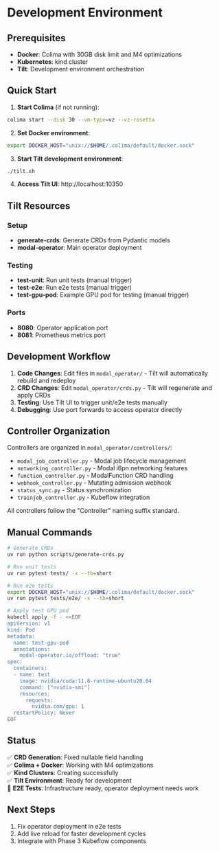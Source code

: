 # Development Environment

## Prerequisites

- **Docker**: Colima with 30GB disk limit and M4 optimizations
- **Kubernetes**: kind cluster
- **Tilt**: Development environment orchestration

## Quick Start

1. **Start Colima** (if not running):
```bash
colima start --disk 30 --vm-type=vz --vz-rosetta
```

2. **Set Docker environment**:
```bash
export DOCKER_HOST="unix://$HOME/.colima/default/docker.sock"
```

3. **Start Tilt development environment**:
```bash
./tilt.sh
```

4. **Access Tilt UI**: http://localhost:10350

## Tilt Resources

### Setup
- **generate-crds**: Generate CRDs from Pydantic models
- **modal-operator**: Main operator deployment

### Testing
- **test-unit**: Run unit tests (manual trigger)
- **test-e2e**: Run e2e tests (manual trigger)
- **test-gpu-pod**: Example GPU pod for testing (manual trigger)

### Ports
- **8080**: Operator application port
- **8081**: Prometheus metrics port

## Development Workflow

1. **Code Changes**: Edit files in `modal_operator/` - Tilt will automatically rebuild and redeploy
2. **CRD Changes**: Edit `modal_operator/crds.py` - Tilt will regenerate and apply CRDs
3. **Testing**: Use Tilt UI to trigger unit/e2e tests manually
4. **Debugging**: Use port forwards to access operator directly

## Controller Organization

Controllers are organized in `modal_operator/controllers/`:
- `modal_job_controller.py` - Modal job lifecycle management
- `networking_controller.py` - Modal i6pn networking features
- `function_controller.py` - ModalFunction CRD handling
- `webhook_controller.py` - Mutating admission webhook
- `status_sync.py` - Status synchronization
- `trainjob_controller.py` - Kubeflow integration

All controllers follow the "Controller" naming suffix standard.

## Manual Commands

```bash
# Generate CRDs
uv run python scripts/generate-crds.py

# Run unit tests
uv run pytest tests/ -x --tb=short

# Run e2e tests
export DOCKER_HOST="unix://$HOME/.colima/default/docker.sock"
uv run pytest tests/e2e/ -x --tb=short

# Apply test GPU pod
kubectl apply -f - <<EOF
apiVersion: v1
kind: Pod
metadata:
  name: test-gpu-pod
  annotations:
    modal-operator.io/offload: "true"
spec:
  containers:
  - name: test
    image: nvidia/cuda:11.8-runtime-ubuntu20.04
    command: ["nvidia-smi"]
    resources:
      requests:
        nvidia.com/gpu: 1
  restartPolicy: Never
EOF
```

## Status

✅ **CRD Generation**: Fixed nullable field handling  
✅ **Colima + Docker**: Working with M4 optimizations  
✅ **Kind Clusters**: Creating successfully  
✅ **Tilt Environment**: Ready for development  
🔄 **E2E Tests**: Infrastructure ready, operator deployment needs work  

## Next Steps

1. Fix operator deployment in e2e tests
2. Add live reload for faster development cycles
3. Integrate with Phase 3 Kubeflow components
